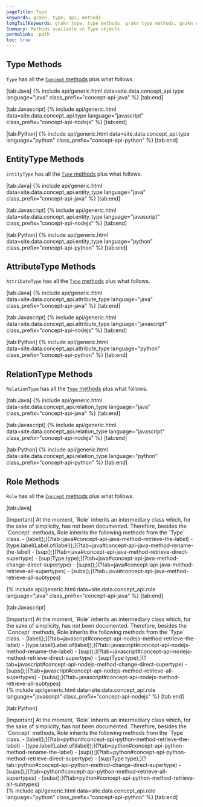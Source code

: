 ```yaml
---
pageTitle: Type
keywords: grakn, type, api, methods
longTailKeywords: grakn type, type methods, grakn type methods, grakn entity type methods, grakn attribute type methods, grakn relation type methods, grakn role methods
Summary: Methods available on Type objects.
permalink: :path
toc: true
---
```


## Type Methods
`Type` has all the [`Concept` methods](/docs/concept-api/concept) plus what follows.

<div class="tabs light" data-no-parse>

[tab:Java]
{% include api/generic.html data=site.data.concept_api.type language="java" class_prefix="concept-api-java" %}
[tab:end]

[tab:Javascript]
{% include api/generic.html data=site.data.concept_api.type language="javascript" class_prefix="concept-api-nodejs" %}
[tab:end]

[tab:Python]
{% include api/generic.html data=site.data.concept_api.type language="python" class_prefix="concept-api-python" %}
[tab:end]

</div>

## EntityType Methods
`EntityType` has all the [`Type` methods](#type-methods) plus what follows.

<div class="tabs light" data-no-parse>

[tab:Java]
{% include api/generic.html data=site.data.concept_api.entity_type language="java" class_prefix="concept-api-java" %}
[tab:end]

[tab:Javascript]
{% include api/generic.html data=site.data.concept_api.entity_type language="javascript" class_prefix="concept-api-nodejs" %}
[tab:end]

[tab:Python]
{% include api/generic.html data=site.data.concept_api.entity_type language="python" class_prefix="concept-api-python" %}
[tab:end]

</div>

## AttributeType Methods
`AttributeType` has all the [`Type` methods](#type-methods) plus what follows.

<div class="tabs light" data-no-parse>

[tab:Java]
{% include api/generic.html data=site.data.concept_api.attribute_type language="java" class_prefix="concept-api-java" %}
[tab:end]

[tab:Javascript]
{% include api/generic.html data=site.data.concept_api.attribute_type language="javascript" class_prefix="concept-api-nodejs" %}
[tab:end]

[tab:Python]
{% include api/generic.html data=site.data.concept_api.attribute_type language="python" class_prefix="concept-api-python" %}
[tab:end]

</div>

## RelationType Methods
`RelationType` has all the [`Type` methods](#type-methods) plus what follows.

<div class="tabs light" data-no-parse>

[tab:Java]
{% include api/generic.html data=site.data.concept_api.relation_type language="java" class_prefix="concept-api-java" %}
[tab:end]

[tab:Javascript]
{% include api/generic.html data=site.data.concept_api.relation_type language="javascript" class_prefix="concept-api-nodejs" %}
[tab:end]

[tab:Python]
{% include api/generic.html data=site.data.concept_api.relation_type language="python" class_prefix="concept-api-python" %}
[tab:end]

</div>

## Role Methods
`Role` has all the [`Concept` methods](#type-methods) plus what follows.

<div class="tabs light" data-no-parse>

[tab:Java]
<div class="note">
[Important]
At the moment, `Role` inherits an intermediary class which, for the sake of simplicity, has not been documented. Therefore, besides the `Concept` methods, Role inherits the following methods from the `Type` class.
- [label();](?tab=java#concept-api-java-method-retrieve-the-label)
- [type.label(Label.of(label));](?tab=java#concept-api-java-method-rename-the-label)
- [sup();](?tab=java#concept-api-java-method-retrieve-direct-supertype)
- [sup(Type type);](?tab=java#concept-api-java-method-change-direct-supertype)
- [sups();](?tab=java#concept-api-java-method-retrieve-all-supertypes)
- [subs();](?tab=java#concept-api-java-method-retrieve-all-subtypes)
</div>

{% include api/generic.html data=site.data.concept_api.role language="java" class_prefix="concept-api-java" %}
[tab:end]

[tab:Javascript]
<div class="note">
[Important]
At the moment, `Role` inherits an intermediary class which, for the sake of simplicity, has not been documented. Therefore, besides the `Concept` methods, Role inherits the following methods from the `Type` class.
- [label();](?tab=javascript#concept-api-nodejs-method-retrieve-the-label)
- [type.label(Label.of(label));](?tab=javascript#concept-api-nodejs-method-rename-the-label)
- [sup();](?tab=javascript#concept-api-nodejs-method-retrieve-direct-supertype)
- [sup(Type type);](?tab=javascript#concept-api-nodejs-method-change-direct-supertype)
- [sups();](?tab=javascript#concept-api-nodejs-method-retrieve-all-supertypes)
- [subs();](?tab=javascript#concept-api-nodejs-method-retrieve-all-subtypes)
</div>
{% include api/generic.html data=site.data.concept_api.role language="javascript" class_prefix="concept-api-nodejs" %}
[tab:end]

[tab:Python]
<div class="note">
[Important]
At the moment, `Role` inherits an intermediary class which, for the sake of simplicity, has not been documented. Therefore, besides the `Concept` methods, Role inherits the following methods from the `Type` class.
- [label();](?tab=python#concept-api-python-method-retrieve-the-label)
- [type.label(Label.of(label));](?tab=python#concept-api-python-method-rename-the-label)
- [sup();](?tab=python#concept-api-python-method-retrieve-direct-supertype)
- [sup(Type type);](?tab=python#concept-api-python-method-change-direct-supertype)
- [sups();](?tab=python#concept-api-python-method-retrieve-all-supertypes)
- [subs();](?tab=python#concept-api-python-method-retrieve-all-subtypes)
</div>
{% include api/generic.html data=site.data.concept_api.role language="python" class_prefix="concept-api-python" %}
[tab:end]

</div>